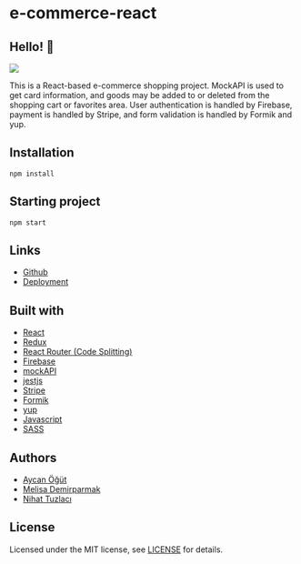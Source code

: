 # e-commerce-react

## Hello! 👋  

![](https://media.discordapp.net/attachments/862931841781334046/876543803014643722/Screenshot_2021-08-15_at_22-10-27_More_Home.png?width=1290&height=573)

This is a React-based e-commerce shopping project.
MockAPI is used to get card information, and goods may be added to or deleted from the shopping cart or favorites area.
User authentication is handled by Firebase, payment is handled by Stripe, and form validation is handled by Formik and yup.


## Installation

```
npm install
```

## Starting project

```
npm start
```  
## Links

- [Github](https://github.com/aycanogut/e-commerce-react)
- [Deployment](https://more-shopping.netlify.app/)

## Built with

- [React](https://reactjs.org/)
- [Redux](https://react-redux.js.org/)
- [React Router (Code Splitting)](https://reactrouter.com/)
- [Firebase](https://firebase.google.com/)
- [mockAPI](https://mockapi.io/)
- [jestjs](https://jestjs.io/)
- [Stripe](https://stripe.com/)
- [Formik](https://formik.org/)
- [yup](https://github.com/jquense/yup)
- [Javascript](https://javascript.info/)
- [SASS](https://sass-guidelin.es/)
## Authors

- [Aycan Öğüt]()
- [Melisa Demirparmak](https://github.com/melisademirparmak)
- [Nihat Tuzlacı](https://github.com/senixus)

## License

Licensed under the MIT license, see [LICENSE](https://github.com/aycanogut/e-commerce-react/blob/main/LICENSE) for details.




